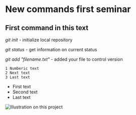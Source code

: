 # New commands first seminar        

## First command in this text

*git init* - initialize local repository

*git status* - get information on current status

*git add "filename.txt"* - added your file to control version



    1 Numberic text
    2 Next text
    3 Last text 

* First text
* Second text
* Last text 

![Illustration on this project](https://encrypted-tbn0.gstatic.com/images?q=tbn:ANd9GcRO81J1TgiVuNcvhkhgz8UuEeCjXm-NHdaopBW2kTcs&s)
